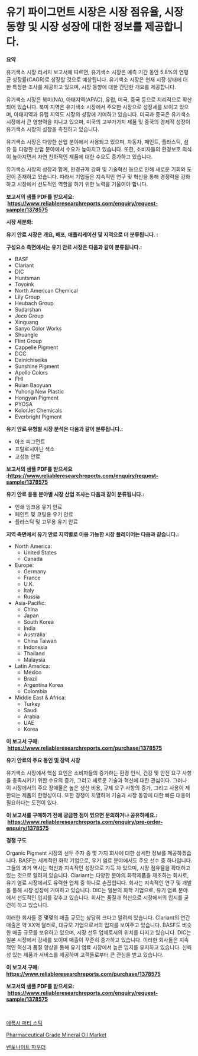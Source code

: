 <p><h1>유기 파이그먼트 시장은 시장 점유율, 시장 동향 및 시장 성장에 대한 정보를 제공합니다.</h1></p><p><strong>요약</strong></p>
<p><p>유기색소 시장 리서치 보고서에 따르면, 유기색소 시장은 예측 기간 동안 5.8%의 연평균 성장률(CAGR)로 성장할 것으로 예상됩니다. 유기색소 시장은 현재 시장 상태에 대한 특정한 조사를 제공하고 있으며, 시장 동향에 대한 간단한 개요를 제공합니다. </p><p>유기색소 시장은 북미(NA), 아태지역(APAC), 유럽, 미국, 중국 등으로 지리적으로 확산되어 있습니다. 북미 지역은 유기색소 시장에서 주요한 시장으로 성장세를 보이고 있으며, 아태지역과 유럽 지역도 시장의 성장에 기여하고 있습니다. 미국과 중국은 유기색소 시장에서 큰 영향력을 지니고 있으며, 미국의 고부가가치 제품 및 중국의 경제적 성장이 유기색소 시장의 성장을 촉진하고 있습니다.</p><p>유기색소 시장은 다양한 산업 분야에서 사용되고 있으며, 자동차, 페인트, 플라스틱, 섬유 등 다양한 산업 분야에서 수요가 높아지고 있습니다. 또한, 소비자들의 환경보호 의식이 높아지면서 자연 친화적인 제품에 대한 수요도 증가하고 있습니다.</p><p>유기색소 시장의 성장과 함께, 환경규제 강화 및 기술혁신 등으로 인해 새로운 기회와 도전이 존재하고 있습니다. 따라서 기업들은 지속적인 연구 및 혁신을 통해 경쟁력을 강화하고 시장에서 선도적인 역할을 하기 위한 노력을 기울여야 합니다.</p></p>
<p><strong>보고서의 샘플 PDF를 받으세요: &nbsp;<a href="https://www.reliableresearchreports.com/enquiry/request-sample/1378575">https://www.reliableresearchreports.com/enquiry/request-sample/1378575</a></strong></p>
<p><strong>시장 세분화:</strong></p>
<p><strong> 유기 안료 시장은 개요, 배포, 애플리케이션 및 지역으로 더 분류됩니다. :</strong></p>
<p><strong>구성요소 측면에서는 유기 안료 시장은 다음과 같이 분류됩니다.:</strong></p>
<p><ul><li>BASF</li><li>Clariant</li><li>DIC</li><li>Huntsman</li><li>Toyoink</li><li>North American Chemical</li><li>Lily Group</li><li>Heubach Group</li><li>Sudarshan</li><li>Jeco Group</li><li>Xinguang</li><li>Sanyo Color Works</li><li>Shuangle</li><li>Flint Group</li><li>Cappelle Pigment</li><li>DCC</li><li>Dainichiseika</li><li>Sunshine Pigment</li><li>Apollo Colors</li><li>FHI</li><li>Ruian Baoyuan</li><li>Yuhong New Plastic</li><li>Hongyan Pigment</li><li>PYOSA</li><li>KolorJet Chemicals</li><li>Everbright Pigment</li></ul></p>
<p><strong> 유기 안료 유형별 시장 분석은 다음과 같이 분류됩니다.:</strong></p>
<p><ul><li>아조 피그먼트</li><li>프탈로시아닌 색소</li><li>고성능 안료</li></ul></p>
<p><strong>보고서의 샘플 PDF를 받으세요 :<a href="https://www.reliableresearchreports.com/enquiry/request-sample/1378575">https://www.reliableresearchreports.com/enquiry/request-sample/1378575</a></strong></p>
<p><strong> 유기 안료 응용 분야별 시장 산업 조사는 다음과 같이 분류됩니다.:</strong></p>
<p><ul><li>인쇄 잉크용 유기 안료</li><li>페인트 및 코팅용 유기 안료</li><li>플라스틱 및 고무용 유기 안료</li></ul></p>
<p><strong>지역 측면에서 유기 안료 지역별로 이용 가능한 시장 플레이어는 다음과 같습니다.:</strong></p>
<p><ul>
    <li>
        North America:
        <ul>
            <li>United States</li>
            <li>Canada</li>
        </ul>
    </li>
    <li>
        Europe:
        <ul>
            <li>Germany</li>
            <li>France</li>
            <li>U.K.</li>
            <li>Italy</li>
            <li>Russia</li>
        </ul>
    </li>
    <li>
        Asia-Pacific:
        <ul>
            <li>China</li>
            <li>Japan</li>
            <li>South Korea</li>
            <li>India</li>
            <li>Australia</li>
            <li>China Taiwan</li>
            <li>Indonesia</li>
            <li>Thailand</li>
            <li>Malaysia</li>
        </ul>
    </li>
    <li>
        Latin America:
        <ul>
            <li>Mexico</li>
            <li>Brazil</li>
            <li>Argentina Korea</li>
            <li>Colombia</li>
        </ul>
    </li>
    <li>
        Middle East & Africa:
        <ul>
            <li>Turkey</li>
            <li>Saudi</li>
            <li>Arabia</li>
            <li>UAE</li>
            <li>Korea</li>
        </ul>
    </li>
    </ul></p>
<p><strong>이 보고서 구매: &nbsp;<a href="https://www.reliableresearchreports.com/purchase/1378575">https://www.reliableresearchreports.com/purchase/1378575</a></strong></p>
<p><strong>유기 안료의 주요 동인 및 장벽 시장</strong></p>
<p><p>유기색소 시장에서 핵심 요인은 소비자들의 증가하는 환경 인식, 건강 및 안전 요구 사항을 충족시키기 위한 수요의 증가, 그리고 새로운 기술과 혁신에 대한 관심이다. 그러나 이 시장에서의 주요 장애물은 높은 생산 비용, 규제 요구 사항의 증가, 그리고 사용이 제한되는 제품의 한정성이다. 또한 경쟁이 치열하며 기술과 시장 동향에 대한 빠른 대응이 필요하다는 도전이 있다.</p></p>
<p><strong>이 보고서를 구매하기 전에 궁금한 점이 있으면 문의하거나 공유하세요.: &nbsp;<a href="https://www.reliableresearchreports.com/enquiry/pre-order-enquiry/1378575">https://www.reliableresearchreports.com/enquiry/pre-order-enquiry/1378575</a></strong></p>
<p><strong>경쟁 구도</strong></p>
<p><p>Organic Pigment 시장의 선두 주자 중 몇 가지 회사에 대한 상세한 정보를 제공하겠습니다. BASF는 세계적인 화학 기업으로, 유기 염료 분야에서도 주요 선수 중 하나입니다. 그들의 과거 역사는 혁신과 지속적인 성장으로 가득 차 있으며, 시장 점유율을 확대하고 있는 것으로 알려져 있습니다. Clariant는 다양한 분야의 화학제품을 제조하는 회사로, 유기 염료 시장에서도 유력한 업체 중 하나로 손꼽힙니다. 회사는 지속적인 연구 및 개발을 통해 시장 성장에 기여하고 있습니다. DIC는 일본의 화학 기업으로, 유기 염료 분야에서 선도적인 입지를 갖추고 있습니다. 회사는 품질과 혁신으로 시장에서의 입지를 굳건히 하고 있습니다. </p><p>이러한 회사들 중 몇몇의 매출 규모는 상당히 크다고 알려져 있습니다. Clariant의 연간 매출은 약 XX억 달러로, 대규모 기업으로서의 입지를 보여주고 있습니다. BASF도 비슷한 매출 규모를 보유하고 있으며, 시장 선두 업체로서의 위치를 다지고 있습니다. DIC는 일본 시장에서 강세를 보이며 매출이 꾸준히 증가하고 있습니다. 이러한 회사들은 지속적인 혁신과 품질 향상을 통해 유기 염료 시장에서 높은 입지를 유지하고 있습니다. 신뢰성 있는 제품과 서비스를 제공하며 고객들로부터 큰 관심을 받고 있습니다.</p></p>
<p><strong>이 보고서 구매: &nbsp; <a href="https://www.reliableresearchreports.com/purchase/1378575">https://www.reliableresearchreports.com/purchase/1378575</a></strong></p>
<p><strong>보고서의 샘플 PDF를 받으세요: &nbsp;<a href="https://www.reliableresearchreports.com/enquiry/request-sample/1378575">https://www.reliableresearchreports.com/enquiry/request-sample/1378575</a></strong><strong></strong></p>
<p>&nbsp;</p>
<p><p><a href="https://medium.com/@georgebesoiu20221/%EC%97%90%ED%8F%AD%EC%8B%9C-%ED%8D%BC%ED%8B%B0-%EC%8A%A4%ED%8B%B1-%EC%8B%9C%EC%9E%A5-%EA%B2%BD%EC%9F%81-%EB%B6%84%EC%84%9D-%EC%8B%9C%EC%9E%A5-%EB%8F%99%ED%96%A5-%EB%B0%8F-2031%EB%85%84%EA%B9%8C%EC%A7%80%EC%9D%98-%EC%98%88%EC%B8%A1-85d5bc40431a">에폭시 퍼티 스틱</a></p><p><a href="https://github.com/Hazelklievgspy6vdcsmu106w/Market-Research-Report-List-1/blob/main/pharmaceutical-grade-mineral-oil-market.md">Pharmaceutical Grade Mineral Oil Market</a></p><p><a href="https://medium.com/@georgebesoiu20221/%EB%B2%A4%ED%86%A0%EB%82%98%EC%9D%B4%ED%8A%B8-%EB%B6%84%EB%A7%90-%EC%8B%9C%EC%9E%A5-%EA%B7%9C%EB%AA%A8-%EC%8B%9C%EC%9E%A5-%EC%A0%84%EB%A7%9D-%EB%B0%8F-%EC%8B%9C%EC%9E%A5-%EC%98%88%EC%B8%A1-2024%EB%85%84%EB%B6%80%ED%84%B0-2031%EB%85%84-34586360befd">벤토나이트 파우더</a></p></p>